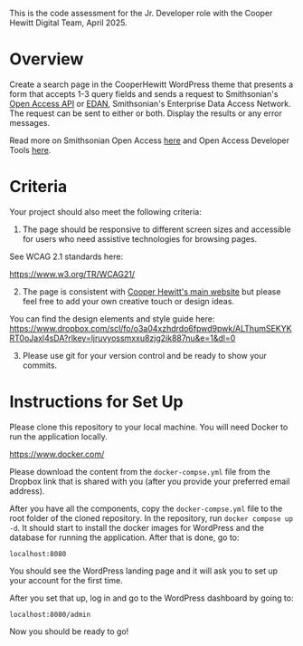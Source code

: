 This is the code assessment for the Jr. Developer role with the Cooper Hewitt Digital Team, April 2025.

# Overview

Create a search page in the CooperHewitt WordPress theme that presents a form that accepts 1-3 query fields and sends a request to Smithsonian's [Open Access API](https://edan.si.edu/openaccess/apidocs/) or [EDAN](https://edan.si.edu/openaccess/docs/), Smithsonian's Enterprise Data Access Network. The request can be sent to either or both. Display the results or any error messages. 

Read more on Smithsonian Open Access [here](https://www.si.edu/openaccess) and Open Access Developer Tools [here](https://www.si.edu/openaccess/devtools).

# Criteria

Your project should also meet the following criteria:

1. The page should be responsive to different screen sizes and accessible for users who need assistive technologies for browsing pages.

  See WCAG 2.1 standards here:
  
  https://www.w3.org/TR/WCAG21/

2. The page is consistent with [Cooper Hewitt's main website](https://www.cooperhewitt.org/) but please feel free to add your own creative touch or design ideas.
  
  You can find the design elements and style guide here:
  https://www.dropbox.com/scl/fo/o3a04xzhdrdo6fpwd9pwk/ALThumSEKYKRT0oJaxl4sDA?rlkey=ljruvyossmxxu8zjg2ik887nu&e=1&dl=0

3. Please use git for your version control and be ready to show your commits.

# Instructions for Set Up

Please clone this repository to your local machine. You will need Docker to run the application locally.

https://www.docker.com/

Please download the content from the `docker-compse.yml` file from the Dropbox link that is shared with you (after you provide your preferred email address).

After you have all the components, copy the `docker-compse.yml` file to the root folder of the cloned repository. In the repository, run `docker compose up -d`. It should start to install the docker images for WordPress and the database for running the application. After that is done, go to:

`localhost:8080`

You should see the WordPress landing page and it will ask you to set up your account for the first time.

After you set that up, log in and go to the WordPress dashboard by going to:

`localhost:8080/admin`

Now you should be ready to go!
